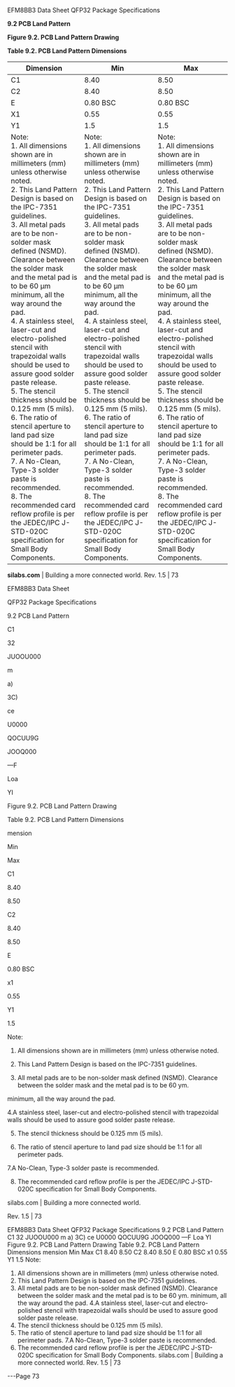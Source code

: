 EFM8BB3 Data Sheet
QFP32 Package Specifications

**9.2 PCB Land Pattern**

**Figure 9.2. PCB Land Pattern Drawing**

**Table 9.2. PCB Land Pattern Dimensions**

|Dimension|Min|Max|
|---|---|---|
|C1|8.40|8.50|
|C2|8.40|8.50|
|E|0.80 BSC|0.80 BSC|
|X1|0.55|0.55|
|Y1|1.5|1.5|
|Note:<br>1. All dimensions shown are in millimeters (mm) unless otherwise noted.<br>2. This Land Pattern Design is based on the IPC-7351 guidelines.<br>3. All metal pads are to be non-solder mask defined (NSMD). Clearance between the solder mask and the metal pad is to be 60 µm<br>minimum, all the way around the pad.<br>4. A stainless steel, laser-cut and electro-polished stencil with trapezoidal walls should be used to assure good solder paste release.<br>5. The stencil thickness should be 0.125 mm (5 mils).<br>6. The ratio of stencil aperture to land pad size should be 1:1 for all perimeter pads.<br>7. A No-Clean, Type-3 solder paste is recommended.<br>8. The recommended card reflow profile is per the JEDEC/IPC J-STD-020C specification for Small Body Components.|Note:<br>1. All dimensions shown are in millimeters (mm) unless otherwise noted.<br>2. This Land Pattern Design is based on the IPC-7351 guidelines.<br>3. All metal pads are to be non-solder mask defined (NSMD). Clearance between the solder mask and the metal pad is to be 60 µm<br>minimum, all the way around the pad.<br>4. A stainless steel, laser-cut and electro-polished stencil with trapezoidal walls should be used to assure good solder paste release.<br>5. The stencil thickness should be 0.125 mm (5 mils).<br>6. The ratio of stencil aperture to land pad size should be 1:1 for all perimeter pads.<br>7. A No-Clean, Type-3 solder paste is recommended.<br>8. The recommended card reflow profile is per the JEDEC/IPC J-STD-020C specification for Small Body Components.|Note:<br>1. All dimensions shown are in millimeters (mm) unless otherwise noted.<br>2. This Land Pattern Design is based on the IPC-7351 guidelines.<br>3. All metal pads are to be non-solder mask defined (NSMD). Clearance between the solder mask and the metal pad is to be 60 µm<br>minimum, all the way around the pad.<br>4. A stainless steel, laser-cut and electro-polished stencil with trapezoidal walls should be used to assure good solder paste release.<br>5. The stencil thickness should be 0.125 mm (5 mils).<br>6. The ratio of stencil aperture to land pad size should be 1:1 for all perimeter pads.<br>7. A No-Clean, Type-3 solder paste is recommended.<br>8. The recommended card reflow profile is per the JEDEC/IPC J-STD-020C specification for Small Body Components.|



**silabs.com** | Building a more connected world. Rev. 1.5 | 73



EFM8BB3 Data Sheet

QFP32 Package Specifications

9.2 PCB Land Pattern

C1

32

JUOOU000

m

a)

3C)

ce

U0000

QOCUU9G

JOOQ000

—F

Loa

YI

Figure 9.2. PCB Land Pattern Drawing

Table 9.2. PCB Land Pattern Dimensions

mension

Min

Max

C1

8.40

8.50

C2

8.40

8.50

E

0.80 BSC

x1

0.55

Y1

1.5

Note:

1. All dimensions shown are in millimeters (mm) unless otherwise noted.

2. This Land Pattern Design is based on the IPC-7351 guidelines.

3. All metal pads are to be non-solder mask defined (NSMD). Clearance between the solder mask and the metal pad is to be 60 ym.

minimum, all the way around the pad.

4.A stainless steel, laser-cut and electro-polished stencil with trapezoidal walls should be used to assure good solder paste release.

5. The stencil thickness should be 0.125 mm (5 mils).

6. The ratio of stencil aperture to land pad size should be 1:1 for all perimeter pads.

7.A No-Clean, Type-3 solder paste is recommended.

8. The recommended card reflow profile is per the JEDEC/IPC J-STD-020C specification for Small Body Components.

silabs.com | Building a more connected world.

Rev. 1.5 | 73

EFM8BB3 Data Sheet
QFP32 Package Specifications
9.2 PCB Land Pattern
C1
32
JUOOU000
m
a)
3C)
ce
U0000
QOCUU9G
JOOQ000 —F
Loa
YI
Figure 9.2. PCB Land Pattern Drawing
Table 9.2. PCB Land Pattern Dimensions
mension Min Max
C1 8.40 8.50
C2 8.40 8.50
E 0.80 BSC
x1 0.55
Y1 1.5
Note:
1. All dimensions shown are in millimeters (mm) unless otherwise noted.
2. This Land Pattern Design is based on the IPC-7351 guidelines.
3. All metal pads are to be non-solder mask defined (NSMD). Clearance between the solder mask and the metal pad is to be 60 ym.
minimum, all the way around the pad.
4.A stainless steel, laser-cut and electro-polished stencil with trapezoidal walls should be used to assure good solder paste release.
5. The stencil thickness should be 0.125 mm (5 mils).
6. The ratio of stencil aperture to land pad size should be 1:1 for all perimeter pads.
7.A No-Clean, Type-3 solder paste is recommended.
8. The recommended card reflow profile is per the JEDEC/IPC J-STD-020C specification for Small Body Components.
silabs.com | Building a more connected world. Rev. 1.5 | 73


---Page 73 

